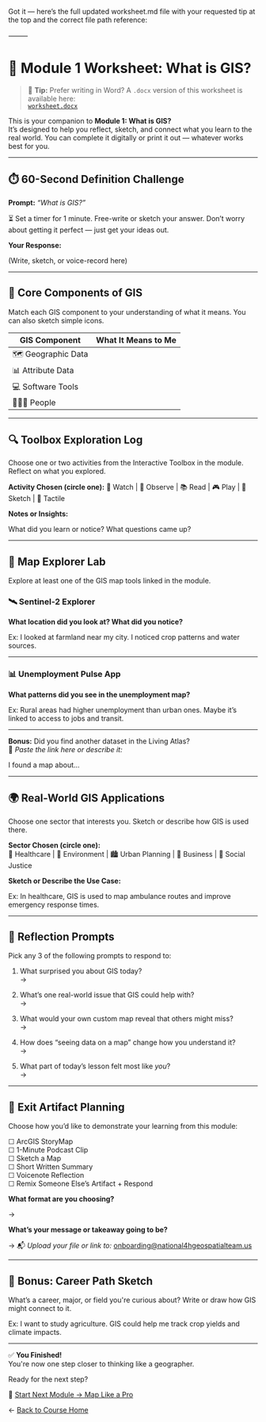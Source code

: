Got it — here’s the full updated worksheet.md file with your requested tip at the top and the correct file path reference:

⸻


# 📝 Module 1 Worksheet: What is GIS?

> 📎 **Tip:** Prefer writing in Word? A `.docx` version of this worksheet is available here:  
> [`worksheet.docx`](./worksheet.docx)

This is your companion to **Module 1: What is GIS?**  
It’s designed to help you reflect, sketch, and connect what you learn to the real world. You can complete it digitally or print it out — whatever works best for you.

---

## ⏱️ 60-Second Definition Challenge

**Prompt:** *“What is GIS?”*

⏳ Set a timer for 1 minute. Free-write or sketch your answer. Don’t worry about getting it perfect — just get your ideas out.

**Your Response:**

(Write, sketch, or voice-record here)

---

## 🧠 Core Components of GIS

Match each GIS component to your understanding of what it means. You can also sketch simple icons.

| GIS Component         | What It Means to Me                                |
|-----------------------|----------------------------------------------------|
| 🗺️ Geographic Data     |                                                    |
| 📊 Attribute Data      |                                                    |
| 💻 Software Tools      |                                                    |
| 🧑‍🤝‍🧑 People             |                                                    |

---

## 🔍 Toolbox Exploration Log

Choose one or two activities from the Interactive Toolbox in the module. Reflect on what you explored.

**Activity Chosen (circle one):** 🎥 Watch | 👀 Observe | 📚 Read | 🎮 Play | 🎨 Sketch | 🧩 Tactile

**Notes or Insights:**

What did you learn or notice? What questions came up?

---

## 🧪 Map Explorer Lab

Explore at least one of the GIS map tools linked in the module.

### 🛰 Sentinel-2 Explorer

**What location did you look at? What did you notice?**

Ex: I looked at farmland near my city. I noticed crop patterns and water sources.

---

### 📊 Unemployment Pulse App

**What patterns did you see in the unemployment map?**

Ex: Rural areas had higher unemployment than urban ones. Maybe it’s linked to access to jobs and transit.

---

**Bonus:** Did you find another dataset in the Living Atlas?  
🔗 *Paste the link here or describe it:*

I found a map about…

---

## 🌍 Real-World GIS Applications

Choose one sector that interests you. Sketch or describe how GIS is used there.

**Sector Chosen (circle one):**  
🏥 Healthcare | 🌱 Environment | 🏙 Urban Planning | 🛒 Business | 🧭 Social Justice

**Sketch or Describe the Use Case:**

Ex: In healthcare, GIS is used to map ambulance routes and improve emergency response times.

---

## 💬 Reflection Prompts

Pick any 3 of the following prompts to respond to:

1. What surprised you about GIS today?  
   → 

2. What’s one real-world issue that GIS could help with?  
   →

3. What would your own custom map reveal that others might miss?  
   →

4. How does “seeing data on a map” change how you understand it?  
   →

5. What part of today’s lesson felt most like *you*?  
   →

---

## 🎯 Exit Artifact Planning

Choose how you’d like to demonstrate your learning from this module:

☐ ArcGIS StoryMap  
☐ 1-Minute Podcast Clip  
☐ Sketch a Map  
☐ Short Written Summary  
☐ Voicenote Reflection  
☐ Remix Someone Else’s Artifact + Respond

**What format are you choosing?**

→  

**What’s your message or takeaway going to be?**

→  📬 *Upload your file or link to:* onboarding@national4hgeospatialteam.us

---

## 🧠 Bonus: Career Path Sketch

What’s a career, major, or field you're curious about? Write or draw how GIS might connect to it.

Ex: I want to study agriculture. GIS could help me track crop yields and climate impacts.

---

✅ **You Finished!**  
You're now one step closer to thinking like a geographer.

Ready for the next step?

🔗 [Start Next Module → Map Like a Pro](../02-map-like-a-pro/README.md)

← [Back to Course Home](../README.md)

